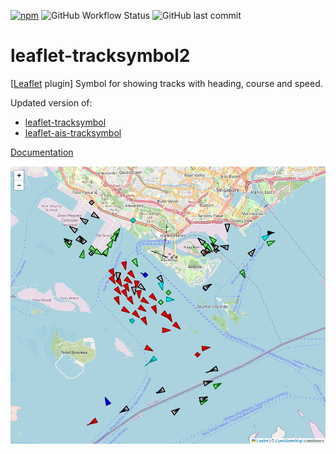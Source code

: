 [![npm](https://img.shields.io/npm/v/@arl/leaflet-tracksymbol2)](https://www.npmjs.com/package/@arl/leaflet-tracksymbol2)
![GitHub Workflow Status](https://img.shields.io/github/actions/workflow/status/org-arl/leaflet-tracksymbol2/CI.yml)
![GitHub last commit](https://img.shields.io/github/last-commit/org-arl/leaflet-tracksymbol2)

# leaflet-tracksymbol2

[[Leaflet](https://leafletjs.com/) plugin]
Symbol for showing tracks with heading, course and speed.

Updated version of:
* [leaflet-tracksymbol](https://www.npmjs.com/package/leaflet-tracksymbol)
* [leaflet-ais-tracksymbol](https://github.com/PowerPan/leaflet-ais-tracksymbol)

[Documentation](https://org-arl.github.io/leaflet-tracksymbol2/)

![Screenshot](./screenshot.png)
